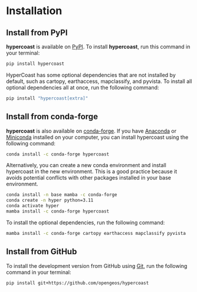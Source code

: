 # Installation

## Install from PyPI

**hypercoast** is available on [PyPI](https://pypi.org/project/hypercoast/). To install **hypercoast**, run this command in your terminal:

```bash
pip install hypercoast
```

HyperCoast has some optional dependencies that are not installed by default, such as cartopy, earthaccess, mapclassify, and pyvista. To install all optional dependencies all at once, run the following command:

```bash
pip install "hypercoast[extra]"
```

## Install from conda-forge

**hypercoast** is also available on [conda-forge](https://anaconda.org/conda-forge/hypercoast). If you have
[Anaconda](https://www.anaconda.com/distribution/#download-section) or [Miniconda](https://docs.conda.io/en/latest/miniconda.html) installed on your computer, you can install hypercoast using the following command:

```bash
conda install -c conda-forge hypercoast
```

Alternatively, you can create a new conda environment and install hypercoast in the new environment. This is a good practice because it avoids potential conflicts with other packages installed in your base environment.

```bash
conda install -n base mamba -c conda-forge
conda create -n hyper python=3.11
conda activate hyper
mamba install -c conda-forge hypercoast
```

To install the optional dependencies, run the following command:

```bash
mamba install -c conda-forge cartopy earthaccess mapclassify pyvista
```

## Install from GitHub

To install the development version from GitHub using [Git](https://git-scm.com/), run the following command in your terminal:

```bash
pip install git+https://github.com/opengeos/hypercoast
```
